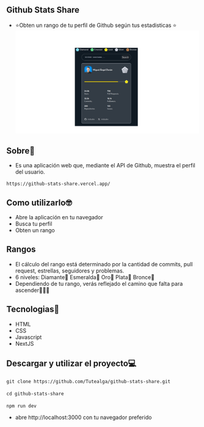 ## Github Stats Share
- ⭐Obten un rango de tu perfil de Github según tus estadisticas ⭐
![github_stats_share](./app/gitstats.png)

## Sobre🧠
- Es una aplicación web que, mediante el API de Github, muestra el perfil del usuario.

```
https://github-stats-share.vercel.app/
```

## Como utilizarlo🤓
- Abre la aplicación en tu navegador
- Busca tu perfil 
- Obten un rango

## Rangos 
- El cálculo del rango está determinado por la cantidad de commits, pull request, estrellas, seguidores y problemas.
- 6 niveles: Diamante🩵 Esmeralda💚 Oro💛 Plata🩶 Bronce🤎
- Dependiendo de tu rango, verás reflejado el camino que falta para ascender👑👑👑

## Tecnologias👑
- HTML
- CSS
- Javascript
- NextJS

## Descargar y utilizar el proyecto💻
```
git clone https://github.com/Tutealga/github-stats-share.git

cd github-stats-share

npm run dev

```
- abre http://localhost:3000 con tu navegador preferido

